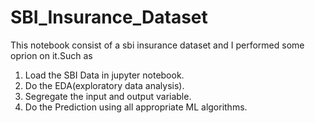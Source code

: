  # SBI_Insurance_Dataset
This notebook consist of a sbi insurance dataset and  I performed some oprion on it.Such as

<ol>
<li>Load the SBI Data in jupyter notebook. </li>
<li>Do the EDA(exploratory data analysis).</li>
<li>Segregate the input and output variable.</li>
 <li>Do the Prediction using all appropriate ML algorithms.</li>
</ol>





